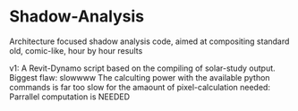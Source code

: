 # Shadow-Analysis
Architecture focused shadow analysis code, aimed at compositing standard old, comic-like, hour by hour results

v1:
A Revit-Dynamo script based on the compiling of solar-study output.
Biggest flaw: slowwww
The calculting power with the available python commands is far too slow for the amaount of pixel-calculation needed: Parrallel computation is NEEDED

